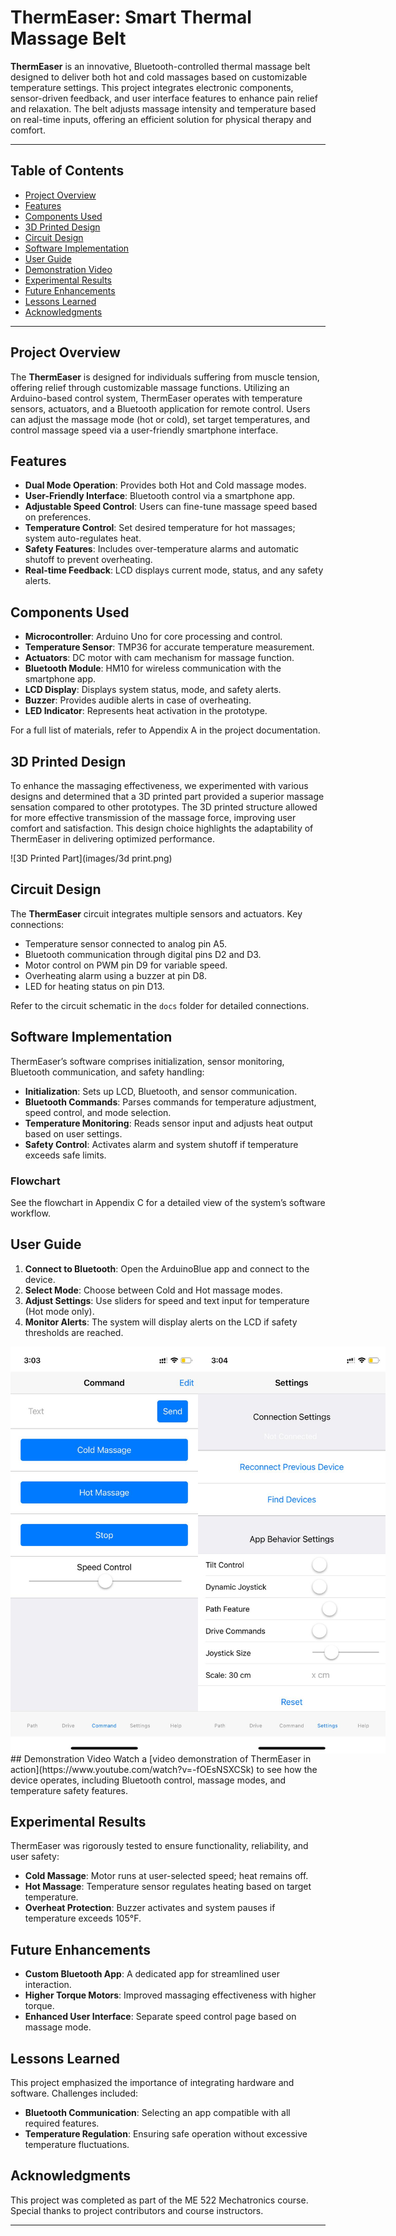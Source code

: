 # ThermEaser: Smart Thermal Massage Belt

**ThermEaser** is an innovative, Bluetooth-controlled thermal massage belt designed to deliver both hot and cold massages based on customizable temperature settings. This project integrates electronic components, sensor-driven feedback, and user interface features to enhance pain relief and relaxation. The belt adjusts massage intensity and temperature based on real-time inputs, offering an efficient solution for physical therapy and comfort.

---

## Table of Contents
- [Project Overview](#project-overview)
- [Features](#features)
- [Components Used](#components-used)
- [3D Printed Design](#3d-printed-design)
- [Circuit Design](#circuit-design)
- [Software Implementation](#software-implementation)
- [User Guide](#user-guide)
- [Demonstration Video](#demonstration-video)
- [Experimental Results](#experimental-results)
- [Future Enhancements](#future-enhancements)
- [Lessons Learned](#lessons-learned)
- [Acknowledgments](#acknowledgments)

---

## Project Overview
The **ThermEaser** is designed for individuals suffering from muscle tension, offering relief through customizable massage functions. Utilizing an Arduino-based control system, ThermEaser operates with temperature sensors, actuators, and a Bluetooth application for remote control. Users can adjust the massage mode (hot or cold), set target temperatures, and control massage speed via a user-friendly smartphone interface.

## Features
- **Dual Mode Operation**: Provides both Hot and Cold massage modes.
- **User-Friendly Interface**: Bluetooth control via a smartphone app.
- **Adjustable Speed Control**: Users can fine-tune massage speed based on preferences.
- **Temperature Control**: Set desired temperature for hot massages; system auto-regulates heat.
- **Safety Features**: Includes over-temperature alarms and automatic shutoff to prevent overheating.
- **Real-time Feedback**: LCD displays current mode, status, and any safety alerts.

## Components Used
- **Microcontroller**: Arduino Uno for core processing and control.
- **Temperature Sensor**: TMP36 for accurate temperature measurement.
- **Actuators**: DC motor with cam mechanism for massage function.
- **Bluetooth Module**: HM10 for wireless communication with the smartphone app.
- **LCD Display**: Displays system status, mode, and safety alerts.
- **Buzzer**: Provides audible alerts in case of overheating.
- **LED Indicator**: Represents heat activation in the prototype.

For a full list of materials, refer to Appendix A in the project documentation.

## 3D Printed Design
To enhance the massaging effectiveness, we experimented with various designs and determined that a 3D printed part provided a superior massage sensation compared to other prototypes. The 3D printed structure allowed for more effective transmission of the massage force, improving user comfort and satisfaction. This design choice highlights the adaptability of ThermEaser in delivering optimized performance.

![3D Printed Part](images/3d print.png)  <!-- Update path with actual image location -->

## Circuit Design
The **ThermEaser** circuit integrates multiple sensors and actuators. Key connections:
- Temperature sensor connected to analog pin A5.
- Bluetooth communication through digital pins D2 and D3.
- Motor control on PWM pin D9 for variable speed.
- Overheating alarm using a buzzer at pin D8.
- LED for heating status on pin D13.

Refer to the circuit schematic in the `docs` folder for detailed connections.

## Software Implementation
ThermEaser’s software comprises initialization, sensor monitoring, Bluetooth communication, and safety handling:
- **Initialization**: Sets up LCD, Bluetooth, and sensor communication.
- **Bluetooth Commands**: Parses commands for temperature adjustment, speed control, and mode selection.
- **Temperature Monitoring**: Reads sensor input and adjusts heat output based on user settings.
- **Safety Control**: Activates alarm and system shutoff if temperature exceeds safe limits.

### Flowchart
See the flowchart in Appendix C for a detailed view of the system’s software workflow.

## User Guide

1. **Connect to Bluetooth**: Open the ArduinoBlue app and connect to the device.
2. **Select Mode**: Choose between Cold and Hot massage modes.
3. **Adjust Settings**: Use sliders for speed and text input for temperature (Hot mode only).
4. **Monitor Alerts**: The system will display alerts on the LCD if safety thresholds are reached.

<div style="display: flex; justify-content: space-between;">
  <img src="images/app_uijpg.jpg" alt="User Guide" width="300"/>
  <img src="images/app_ui2.jpg" alt="App Interface" width="300"/>
</div>
## Demonstration Video
Watch a [video demonstration of ThermEaser in action](https://www.youtube.com/watch?v=-fOEsNSXCSk) to see how the device operates, including Bluetooth control, massage modes, and temperature safety features.

## Experimental Results
ThermEaser was rigorously tested to ensure functionality, reliability, and user safety:
- **Cold Massage**: Motor runs at user-selected speed; heat remains off.
- **Hot Massage**: Temperature sensor regulates heating based on target temperature.
- **Overheat Protection**: Buzzer activates and system pauses if temperature exceeds 105°F.

## Future Enhancements
- **Custom Bluetooth App**: A dedicated app for streamlined user interaction.
- **Higher Torque Motors**: Improved massaging effectiveness with higher torque.
- **Enhanced User Interface**: Separate speed control page based on massage mode.

## Lessons Learned
This project emphasized the importance of integrating hardware and software. Challenges included:
- **Bluetooth Communication**: Selecting an app compatible with all required features.
- **Temperature Regulation**: Ensuring safe operation without excessive temperature fluctuations.

## Acknowledgments
This project was completed as part of the ME 522 Mechatronics course. Special thanks to project contributors and course instructors.

---
